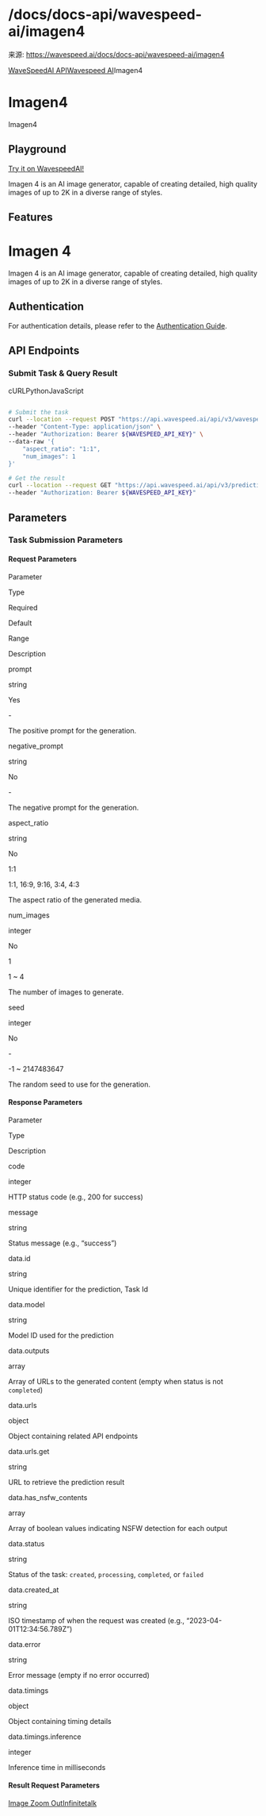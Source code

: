 # /docs/docs-api/wavespeed-ai/imagen4

来源: https://wavespeed.ai/docs/docs-api/wavespeed-ai/imagen4

[WaveSpeedAI API](/docs/docs-api/webhooks "WaveSpeedAI API")[Wavespeed AI](/docs/docs-api/wavespeed-ai/any-llm "Wavespeed AI")Imagen4

# Imagen4

Imagen4

## Playground[](#playground)

[Try it on WavespeedAI!](https://wavespeed.ai/models/wavespeed-ai/imagen4)

Imagen 4 is an AI image generator, capable of creating detailed, high quality images of up to 2K in a diverse range of styles.

## Features[](#features)

# Imagen 4

Imagen 4 is an AI image generator, capable of creating detailed, high quality images of up to 2K in a diverse range of styles.

## Authentication[](#authentication)

For authentication details, please refer to the [Authentication Guide](/docs/docs-authentication).

## API Endpoints[](#api-endpoints)

### Submit Task & Query Result[](#submit-task--query-result)

cURLPythonJavaScript

```bash

# Submit the task
curl --location --request POST "https://api.wavespeed.ai/api/v3/wavespeed-ai/imagen4" \
--header "Content-Type: application/json" \
--header "Authorization: Bearer ${WAVESPEED_API_KEY}" \
--data-raw '{
    "aspect_ratio": "1:1",
    "num_images": 1
}'

# Get the result
curl --location --request GET "https://api.wavespeed.ai/api/v3/predictions/${requestId}/result" \
--header "Authorization: Bearer ${WAVESPEED_API_KEY}"
```

## Parameters[](#parameters)

### Task Submission Parameters[](#task-submission-parameters)

#### Request Parameters[](#request-parameters)

Parameter

Type

Required

Default

Range

Description

prompt

string

Yes

\-

The positive prompt for the generation.

negative\_prompt

string

No

\-

The negative prompt for the generation.

aspect\_ratio

string

No

1:1

1:1, 16:9, 9:16, 3:4, 4:3

The aspect ratio of the generated media.

num\_images

integer

No

1

1 ~ 4

The number of images to generate.

seed

integer

No

\-

\-1 ~ 2147483647

The random seed to use for the generation.

#### Response Parameters[](#response-parameters)

Parameter

Type

Description

code

integer

HTTP status code (e.g., 200 for success)

message

string

Status message (e.g., “success”)

data.id

string

Unique identifier for the prediction, Task Id

data.model

string

Model ID used for the prediction

data.outputs

array

Array of URLs to the generated content (empty when status is not `completed`)

data.urls

object

Object containing related API endpoints

data.urls.get

string

URL to retrieve the prediction result

data.has\_nsfw\_contents

array

Array of boolean values indicating NSFW detection for each output

data.status

string

Status of the task: `created`, `processing`, `completed`, or `failed`

data.created\_at

string

ISO timestamp of when the request was created (e.g., “2023-04-01T12:34:56.789Z”)

data.error

string

Error message (empty if no error occurred)

data.timings

object

Object containing timing details

data.timings.inference

integer

Inference time in milliseconds

#### Result Request Parameters[](#result-request-parameters)

[Image Zoom Out](/docs/docs-api/wavespeed-ai/image-zoom-out "Image Zoom Out")[Infinitetalk](/docs/docs-api/wavespeed-ai/infinitetalk "Infinitetalk")